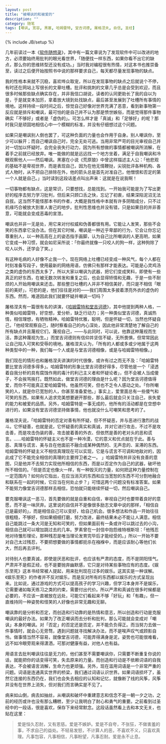 ```yaml
---
layout: post
title: "被嘲讽的和被爱的"
description: ""
category: 随笔
tags: [嘲讽, 宽容, 黑塞, 哈姆雷特, 堂吉诃德, 屠格涅夫, 自信, 圣经]
---
```

{% include JB/setup %}

几年前读过一本《[软件随想录](http://book.douban.com/subject/4163938/)》，其中有一篇文章说为了发现软件中可以改进的地方，必须要始终用批判的眼光看世界，「随便找一样东西，如果你看不出它的缺点，那么你的思维转型还没有成功。」当时我对编程很有热情，对这本书也推崇备至，读过之后便开始按照书中说的那样要求自己，每天都尽量发现事物的缺点。

我的性格本来就不沉稳，喜欢哗众取宠，所以在发现事物的缺点之后就说个不停，有时还在网站上写很长的文章吐槽。批评和挑刺的文章几乎总是会受到欢迎，而且很多时候那些缺点确实存在，并非我信口胡说，读者的认同更助长了我的自以为是，于是就变本加厉，拿着放大镜到处找缺点，最后甚至发展到了吐槽所有事情的境地。这样持续一段时间之后，惊觉自己好像对世界充满了恶意，看到新事物第一反应就是排斥和嘲讽，最可怕的是自己并不认为那是愤世嫉俗，而是觉得那件事物确实「不够好」或者是「虚伪的」。可怎么样才是「真诚」和「足够好」的呢？那时我只是顽固地相信心中一个模糊的标准，并没有仔细想过这个问题。

如果只是嘲讽别人倒也罢了，可这种负面的力量也会作用于自身。别人嘲讽你，至少可以躲开；而自己嘲讽自己时，完全无处可逃。当用非常严苛的目光审视自己并对一切加以怀疑时，会完全丧失行动力，因为所有想做的事情都被嘲讽所消解，在着手之前就已经放弃。唯一能做的就是远远找一个地方坐着，满足于自我嘲讽和冷眼观察他人——然后嘲讽。黑塞在小说《荒原狼》中曾这样描述主人公：「他悲观的基础不是卑视世界，而是表现自己，因为在他无情鞭挞，尖锐批评各种机构、各式人物时，从不把自己排除在外，他的箭头总是首先对准自己，他憎恨和否定的第一个人就是自己。」当时读到这段话差点叫出声来：这就是在说我啊！

一切事物都有缺点，这是常识，只要想找，总能找到。一开始我可能是为了写出更好的程序去努力学习批判，但后来只顾口舌之快，忘记了初衷，结果深陷泥沼无法自拔。这当然不能怪那本书的作者，大概是我性格中本就有许多阴暗成分，只不过机缘巧合被放大到害人害己的地步。批判性思维也并没有错，只是如果目的并非善意，可能就会变成恶毒的宣泄。

嘲讽也并非一无是处，用它来对付权威和伪善都很有用。它能让人发笑，那些不会笑的东西拿它没办法。但在其它时候，嘲讽是一种近乎卑鄙的行为，它会让你忘记尊重别人，以一种高高在上的姿态指手画脚，认为自己比所嘲讽的人更高明，如果它变成一种习惯，就会如尼采所说：「你最终就像一只咬人的狗一样，这种狗除了咬人以外，还学会了笑。」

有这种毛病的人好像不止我一个。现在网络上吐槽已经变成一种风气，每个人都在时刻准备写段子，使用最新的网络用语，仿佛只有那样才能表达。可能是心灵鸡汤之类的虚伪的东西太多了，所以大家以嘲讽为武器，把它们变成笑料，即使有一些真正的好东西，在被无数次转发和重复之后，也会显得矫情和无趣，于是一些不耐烦的人开始用嘲讽来还击。那些整日吐槽的人并非不相信美好，而只是不相信「眼前的美好」，可悲的是，他们往往是对的——我们周围太多披着漂亮外衣的虚伪的东西。然而，难道因此我们就要怀疑并嘲讽一切吗？

屠格涅夫有一篇很有名的讲演，《[哈姆雷特和堂吉诃德](http://www.douban.com/note/220821044/)》，其中他提到两种人格，一种类似哈姆雷特，好空想，爱分析，缺乏行动力；另一种类似堂吉诃德，真诚热情，相信理想，有牺牲精神。哈姆雷特优雅，聪明，但是怀疑一切，当然也怀疑自己，「他经常观察自己，随时察看自己的内心深处，因此他非常清楚地了解自己的所有缺点并且蔑视它们，蔑视自己，——与此同时，可以说，他靠这种蔑视而生活，靠这种蔑视为生。」而堂吉诃德则有信仰并坚信不疑，无所畏惧，但常常因此让自己陷入可笑和受辱的境地。屠格涅夫认为，「所有的人都或多或少地属于这两种类型中的一种，我们每一个人或是与堂吉诃德相像，或是与哈姆雷特相像。」

我们现在的情形也和屠格涅夫讲演的时代很像，或许有过之而无不及：「哈姆雷特要比堂吉诃德多得多」。哈姆雷特的形象比堂吉诃德好得多，尽管他是一个「浸透着自我分析的具有腐蚀作用的毒汁的利己主义者和怀疑论者」，但不会被人当成傻子，不会挨骂挨打。既然如此，做堂吉诃德的理由是什么呢？因为堂吉诃德值得爱，而你不可能真正爱哈姆雷特。他虽然可笑，但也不乏令人感动之处。「你所嘲笑的人，就是你已宽恕的人，你甚至准备爱他。」事实上，爱里面总有一些傻气和可笑的东西，如果有人追求完美想要避开那些，那么最后就会只关注自己，丧失爱的能力和被爱的品质。另外，哈姆雷特是一事无成的，他所有的活动都是在空想中进行的，如果没有堂吉诃德坚持做事情，他也就没什么可嘲笑和思考的了。

屠格涅夫说，「哈姆雷特的否定对善有所怀疑，但不怀疑恶，并与恶进行激烈的战斗。它怀疑善，也就是说，它怀疑善的真实和真诚，并对它进行攻击，不过不是攻击善，而是攻击伪装的善，攻击披着善的外衣、但依然是善的老对头的恶和谎言。……哈姆雷特的怀疑主义也不是一种冷漠，它的意义和优点就在于此。善与恶、真理与谎言、美与丑在他面前不融合成某种偶然的、无声息的、呆滞的东西。哈姆雷特的怀疑主义不相信真理现在可以实现，它是与谎言不可调和地敌对的，因此成了它不能完全相信的真理的主要捍卫者之一。 」哈姆雷特并非没有良善的意图，只是他并不去努力实现他所相信的东西，而是以否定作为自己的武器，破坏他所不相信的。「但是否定也像火一样，有一种毁灭的力量，如何把这种力量控制在一定范围内？如何向它指出，在应当消灭的东西和应当宽恕的东西不可分割地融合和联系在一起的时候，它应当在何处止步？」可惜这两个问题没有标准答案。如果不能努力像堂吉诃德那样去相信，恐怕就只能继续怀疑一切，然后嘲讽自己。

要克服嘲讽这一恶习，首先要做的就是自重和自信，审视自己时也要带着良好的意愿，而不是一味厌弃。这里说的自信并不是像很多励志文章中说的那样，「相信自己是最好的」，而是相信自己可以变好，给自己机会。很多想法和作品一开始往往很粗糙，不够好，但如果细细打磨，努力改进，最终结果未必不能让人满意。相信自己能跳过一条大河是无知和可笑的，但如果面前有一条或许可以跳过去的小沟，相信自己就可以增加跳过去的几率。罗素曾在一封信中抱怨维特根斯坦：「他残忍地对待雏形理论，那种残忍是唯当理论发育完毕后才能经受的。」所以一开始不要对自己太过残忍，不要把想要做的事情都扼杀在襁褓中，而是应该耐心等他们长大，然后再去评判。

对待别人也要真诚，即使是厌恶和批评，也应该有严肃的态度，而不是阴阳怪气。严肃并不是假正经，也不是要抛弃幽默感，它只是对待某些事物应有的态度。《娱乐至死》这本书经常被人提起，用来批判现在过多的娱乐。这其实是一种误解。《娱乐至死》的作者并不反对娱乐，而是反对所有的东西都以娱乐的方式呈现出来。比如说，通过游戏的方式可以提高孩子的学习兴趣，但学习本身并不是娱乐，它需要诸如每天练习之类的约束，需要付出代价。所以严肃和真诚在很多时候都是必要的，不应该一直被放在远处，可能它们看起来不够「好玩」和「有趣」，但一直维持同一种姿势和怪笑的人好像也非常无趣和无聊。

嘲讽靠的是分析和否定，而创造和行动靠的是热情和意志，所以创造和行动是克服嘲讽的最好办法。如果为了改正嘲讽而去分析和批判，那么可能就会变成对「嘲讽」本身的嘲讽。对「否定」的否定还是否定，并不能负负得正。而当努力去做一件事情时，就会心无旁骛，遇到问题就寻找解决办法，而不是唉声叹气或顾影自怜。做事情当然不容易，就像堂吉诃德，可能弄得满身是泥，姿势也可能很难看，远不如冷眼旁观来得潇洒，可那对健康有益，对他人也有益。

用语言去批判嘲讽往往是无力的，他们甚至不需要嘲讽你，只需要不断重复你说的话，就能把你的话变得可笑，失去原来的力量。而创造和行动是不依赖词语的自我表达，不会被语言消解，生命力也更顽强。另外，现在滥用词语是一个非常严重的问题。词语是连通真实世界的桥梁，我们通过词语认识世界。如果词语损坏了，虽然它连接的东西仍在，我们也会失去相应的认知和记忆，就像断了线的风筝，风筝并没有在世界上消失，但对我们而言确实是不见了。

病来如山倒，病去如抽丝，从嘲讽和破坏中重建意志和信念不是一朝一夕之功，之前的经历或许也没有那么糟糕，至少让我明白了耐心和勇气的重要。之前看到过圣经中的一段话，很是喜欢，保存下来经常默念。这段话虽然看上去和本文无关，也贴在这里：

>爱是恒久忍耐，又有恩慈。爱是不嫉妒。爱是不自夸，不张狂，不做害羞的事，不求自己的益处。不轻易发怒，不计算人的恶，不喜欢不义，只喜欢真理。凡事包容，凡事相信，凡事盼望，凡事忍耐。爱是永不止息。
